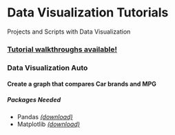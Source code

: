 # Data Visualization Tutorials
Projects and Scripts with Data Visualization
### [Tutorial walkthroughs available!](http://codingwithrose.com/website/tutorials.html)
### Data Visualization Auto
#### Create a graph that compares Car brands and MPG
##### Packages Needed
- Pandas [*(download)*](https://pandas.pydata.org)
- Matplotlib [*(download)*](https://matplotlib.org/users/installing.html)
